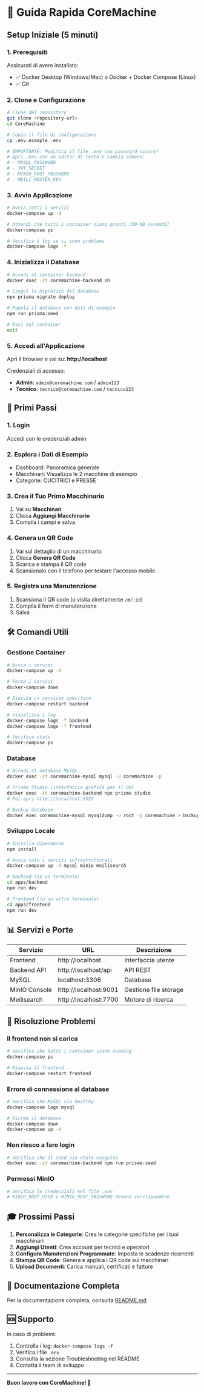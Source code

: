 # 🚀 Guida Rapida CoreMachine

## Setup Iniziale (5 minuti)

### 1. Prerequisiti

Assicurati di avere installato:
- ✅ Docker Desktop (Windows/Mac) o Docker + Docker Compose (Linux)
- ✅ Git

### 2. Clone e Configurazione

```bash
# Clone del repository
git clone <repository-url>
cd CoreMachine

# Copia il file di configurazione
cp .env.example .env

# IMPORTANTE: Modifica il file .env con password sicure!
# Apri .env con un editor di testo e cambia almeno:
# - MYSQL_PASSWORD
# - JWT_SECRET
# - MINIO_ROOT_PASSWORD
# - MEILI_MASTER_KEY
```

### 3. Avvio Applicazione

```bash
# Avvia tutti i servizi
docker-compose up -d

# Attendi che tutti i container siano pronti (30-60 secondi)
docker-compose ps

# Verifica i log se ci sono problemi
docker-compose logs -f
```

### 4. Inizializza il Database

```bash
# Accedi al container backend
docker exec -it coremachine-backend sh

# Esegui le migration del database
npx prisma migrate deploy

# Popola il database con dati di esempio
npm run prisma:seed

# Esci dal container
exit
```

### 5. Accedi all'Applicazione

Apri il browser e vai su: **http://localhost**

Credenziali di accesso:
- **Admin**: `admin@coremachine.com` / `admin123`
- **Tecnico**: `tecnico@coremachine.com` / `tecnico123`

## 🎯 Primi Passi

### 1. Login
Accedi con le credenziali admin

### 2. Esplora i Dati di Esempio
- Dashboard: Panoramica generale
- Macchinari: Visualizza le 2 macchine di esempio
- Categorie: CUCITRICI e PRESSE

### 3. Crea il Tuo Primo Macchinario
1. Vai su **Macchinari**
2. Clicca **Aggiungi Macchinario**
3. Compila i campi e salva

### 4. Genera un QR Code
1. Vai sul dettaglio di un macchinario
2. Clicca **Genera QR Code**
3. Scarica e stampa il QR code
4. Scansionalo con il telefono per testare l'accesso mobile

### 5. Registra una Manutenzione
1. Scansiona il QR code (o visita direttamente `/m/:id`)
2. Compila il form di manutenzione
3. Salva

## 🛠️ Comandi Utili

### Gestione Container

```bash
# Avvia i servizi
docker-compose up -d

# Ferma i servizi
docker-compose down

# Riavvia un servizio specifico
docker-compose restart backend

# Visualizza i log
docker-compose logs -f backend
docker-compose logs -f frontend

# Verifica stato
docker-compose ps
```

### Database

```bash
# Accedi al database MySQL
docker exec -it coremachine-mysql mysql -u coremachine -p

# Prisma Studio (interfaccia grafica per il DB)
docker exec -it coremachine-backend npx prisma studio
# Poi apri http://localhost:5555

# Backup database
docker exec coremachine-mysql mysqldump -u root -p coremachine > backup.sql
```

### Sviluppo Locale

```bash
# Installa dipendenze
npm install

# Avvia solo i servizi infrastrutturali
docker-compose up -d mysql minio meilisearch

# Backend (in un terminale)
cd apps/backend
npm run dev

# Frontend (in un altro terminale)
cd apps/frontend
npm run dev
```

## 📊 Servizi e Porte

| Servizio | URL | Descrizione |
|----------|-----|-------------|
| Frontend | http://localhost | Interfaccia utente |
| Backend API | http://localhost/api | API REST |
| MySQL | localhost:3306 | Database |
| MinIO Console | http://localhost:9001 | Gestione file storage |
| Meilisearch | http://localhost:7700 | Motore di ricerca |

## 🔧 Risoluzione Problemi

### Il frontend non si carica
```bash
# Verifica che tutti i container siano running
docker-compose ps

# Riavvia il frontend
docker-compose restart frontend
```

### Errore di connessione al database
```bash
# Verifica che MySQL sia healthy
docker-compose logs mysql

# Ricrea il database
docker-compose down
docker-compose up -d
```

### Non riesco a fare login
```bash
# Verifica che il seed sia stato eseguito
docker exec -it coremachine-backend npm run prisma:seed
```

### Permessi MinIO
```bash
# Verifica le credenziali nel file .env
# MINIO_ROOT_USER e MINIO_ROOT_PASSWORD devono corrispondere
```

## 🎓 Prossimi Passi

1. **Personalizza le Categorie**: Crea le categorie specifiche per i tuoi macchinari
2. **Aggiungi Utenti**: Crea account per tecnici e operatori
3. **Configura Manutenzioni Programmate**: Imposta le scadenze ricorrenti
4. **Stampa QR Code**: Genera e applica i QR code sui macchinari
5. **Upload Documenti**: Carica manuali, certificati e fatture

## 📖 Documentazione Completa

Per la documentazione completa, consulta [README.md](./README.md)

## 🆘 Supporto

In caso di problemi:
1. Controlla i log: `docker-compose logs -f`
2. Verifica i file `.env`
3. Consulta la sezione Troubleshooting nel README
4. Contatta il team di sviluppo

---

**Buon lavoro con CoreMachine! 🚀**
